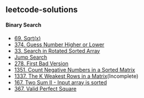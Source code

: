 ## leetcode-solutions

#### Binary Search
- [69. Sqrt(x)](https://github.com/ankithans/leetcode-solutions/blob/main/Binary%20Search/69.%20Sqrt(x).cpp)
- [374. Guess Number Higher or Lower](https://github.com/ankithans/leetcode-solutions/blob/main/Binary%20Search/374.%20Guess%20Number%20Higher%20or%20Lower.cpp)
- [33. Search in Rotated Sorted Array](https://github.com/ankithans/leetcode-solutions/blob/main/Binary%20Search/33.%20Search%20in%20Rotated%20Sorted%20Array.cpp)
- [Jump Search](https://github.com/ankithans/leetcode-solutions/blob/main/Binary%20Search/Jump%20Search.cpp)
- [278. First Bad Version](https://github.com/ankithans/leetcode-solutions/blob/main/Binary%20Search/278.%20First%20Bad%20Version.cpp)
- [1351. Count Negative Numbers in a Sorted Matrix](https://github.com/ankithans/leetcode-solutions/blob/main/Binary%20Search/1351.%20Count%20Negative%20Numbers%20in%20a%20Sorted%20Matrix.cpp)
- [1337. The K Weakest Rows in a Matrix](https://github.com/ankithans/leetcode-solutions/blob/main/Binary%20Search/1337.%20The%20K%20Weakest%20Rows%20in%20a%20Matrix.cpp)(Incomplete)
- [167. Two Sum II - Input array is sorted](https://github.com/ankithans/leetcode-solutions/blob/main/Binary%20Search/167.%20Two%20Sum%20II%20-%20Input%20array%20is%20sorted.cpp)
- [367. Valid Perfect Square](https://github.com/ankithans/leetcode-solutions/blob/main/Binary%20Search/367.%20Valid%20Perfect%20Square.cpp)

